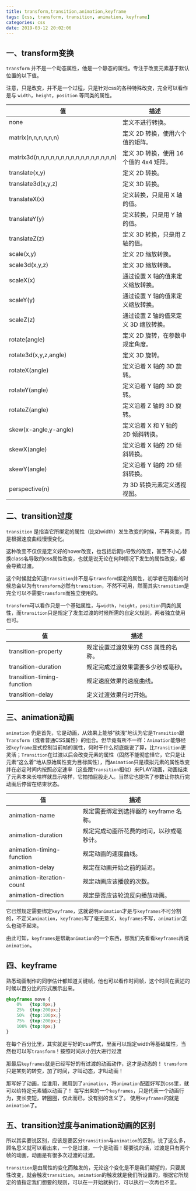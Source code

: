 ```yaml
---
title: transform,transition,animation,keyframe
tags: [css, transform, transition, animation, keyframe]
categories: css
date: 2019-03-12 20:02:06
---
```


## 一、transform变换

`transform` 并不是一个动态属性，他是一个静态的属性。专注于改变元素基于默认位置的以下值。

注意，只是改变，并不是一个过程，只是针对css的各种特殊改变，完全可以看作是与 `width`，`height`，`position` 等同类的属性。

| 值 | 描述 |
| --- | --- |
| none | 定义不进行转换。 |
| matrix(n,n,n,n,n,n) | 定义 2D 转换，使用六个值的矩阵。 |
| matrix3d(n,n,n,n,n,n,n,n,n,n,n,n,n,n,n,n) | 定义 3D 转换，使用 16 个值的 4x4 矩阵。 |
| translate(x,y) | 定义 2D 转换。 |
| translate3d(x,y,z) | 定义 3D 转换。 |
| translateX(x) | 定义转换，只是用 X 轴的值。 |
| translateY(y) | 定义转换，只是用 Y 轴的值。 |
| translateZ(z) | 定义 3D 转换，只是用 Z 轴的值。 |
| scale(x,y) | 定义 2D 缩放转换。 |
| scale3d(x,y,z) | 定义 3D 缩放转换。 |
| scaleX(x) | 通过设置 X 轴的值来定义缩放转换。 |
| scaleY(y) | 通过设置 Y 轴的值来定义缩放转换。 |
| scaleZ(z) | 通过设置 Z 轴的值来定义 3D 缩放转换。 |
| rotate(angle) | 定义 2D 旋转，在参数中规定角度。 |
| rotate3d(x,y,z,angle) | 定义 3D 旋转。 |
| rotateX(angle) | 定义沿着 X 轴的 3D 旋转。 |
| rotateY(angle) | 定义沿着 Y 轴的 3D 旋转。 |
| rotateZ(angle) | 定义沿着 Z 轴的 3D 旋转。 |
| skew(x-angle,y-angle) | 定义沿着 X 和 Y 轴的 2D 倾斜转换。 |
| skewX(angle) | 定义沿着 X 轴的 2D 倾斜转换。 |
| skewY(angle) | 定义沿着 Y 轴的 2D 倾斜转换。 |
| perspective(n) | 为 3D 转换元素定义透视视图。 |

## 二、transition过度

`transition` 是指当它所绑定的属性（比如width）发生改变的时候，不再突变，而是根据速度曲线慢慢变化。

这种改变不仅仅是定义好的hover改变，也包括后期js导致的改变，甚至不小心替换class名导致的css属性改变，也就是说无论在何种情况下发生的属性改变，都会导致过渡。

这个时候就会知道`transition`并不是与`transform`绑定的属性，初学者在刚看的时候总会以为有`transform`必然有`transition`，不然不可用，然而其实`transition`是完全可以不需要`transform`而独立使用的。

`transform`可以看作只是一个基础属性，与`width`，`height`，`position`同类的属性，而`transition`只是规定了发生过渡的时候所需的自定义规则，两者独立使用也可。

| 值 | 描述 |
| --- | --- |
| transition-property | 规定设置过渡效果的 CSS 属性的名称。 |
| transition-duration | 规定完成过渡效果需要多少秒或毫秒。 |
| transition-timing-function | 规定速度效果的速度曲线。 |
| transition-delay | 定义过渡效果何时开始。 |

## 三、animation动画

`animation` 仍是首先，它是动画，从效果上能够“肤浅”地认为它是`Transition`跟`Transform`（或者普通CSS属性）的组合。但毕竟有所不一样：`Animation`能够经过`keyframe`显式控制当前帧的属性，何时干什么彻底能说了算，比`Transition`更灵活；`Transition`在过渡以后会改变元素的属性（固然不能彻底怪它，它只是让元素“这么着”地从原始属性变为目标属性），而`Animation`只是模拟元素的属性改变并在必定时间内按照必定速率（这些跟`Transition`相似）来PLAY动画，动画结束了元素本来长啥样就显示啥样，它拍拍屁股走人。当然它也提供了参数让你执行完动画后停留在结束状态。

| 值 | 描述 |
| --- | --- |
| animation-name | 规定需要绑定到选择器的 keyframe 名称。 |
| animation-duration | 规定完成动画所花费的时间，以秒或毫秒计。 |
| animation-timing-function | 规定动画的速度曲线。 |
| animation-delay | 规定在动画开始之前的延迟。 |
| animation-iteration-count | 规定动画应该播放的次数。 |
| animation-direction | 规定是否应该轮流反向播放动画。 |

它已然规定需要绑定`keyframe`，这就说明`animation`才是与`keyframes`不可分割的，不定义`animation`，`keyframes`写了毫无意义，`keyframes`不写，`animation`怎么也动不起来。

由此可知，`keyframes`是帮助`animation`的一个东西，那我们先看看`keyframes`再说`animation`。

## 四、keyframe

熟悉动画制作的同学估计都知道关键帧，他也可以看作时间帧，这个时间在表述的时候以百分比的形式展示出来。

```css
@keyframes move {
	0%   {top:0px;}
	25%  {top:200px;}
	50%  {top:100px;}
	75%  {top:200px;}
	100% {top:0px;}
}
```

在每个百分比里，其实就是写好的css样式，里面可以规定width等基础属性，当然也可以写`transform`！按照时间从小到大进行过渡

那最后`keyframes`就是已经写好的有过渡的动画动作，这才是动态的！
`transform`只是某刻的转变，加了时间，才叫动态，才叫动画！

那写好了动画，给谁用，就用到了`animation`，将`animation`配置好写到css里，就可以给特定元素辅以动画了！
每写出来的一个`keyframes`，只是代表一个动画行为，变长变短，转圈圈，仅此而已，没有别的含义了。
使用`keyframes`的就是`animation`了。

## 五、transition过度与animation动画的区别

所以其实要说区别，应该是要区分`transition`与`animation`的区别，说了这么多，顾名思义就可以看出来，一个是过渡，一个是动画！硬要说的话，过渡是只有两个帧的动画，动画是有很多次过渡的过渡。

`transition`是由属性的变化而触发的，无论这个变化是不是我们期望的，只要属性改变，就会触发`transition`。`animation`的触发就是我们所设置的，根据它所规定的值指定我们想要的规则，可以在一开始就执行，可以执行一次再也不变。
